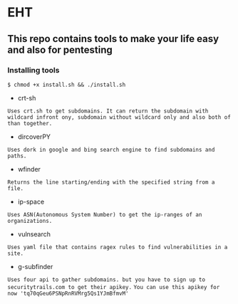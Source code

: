 # EHT

## This repo contains tools to make your life easy and also for pentesting

### Installing tools

```$ chmod +x install.sh && ./install.sh```

- crt-sh

`Uses crt.sh to get subdomains. It can return the subdomain with wildcard infront ony, subdomain without wildcard only and also both of than together.`

- dircoverPY

`Uses dork in google and bing search engine to find subdomains and paths.`

- wfinder

`Returns the line starting/ending with the specified string from a file.` 

- ip-space

`Uses ASN(Autonomous System Number) to get the ip-ranges of an organizations.`

- vulnsearch

`Uses yaml file that contains ragex rules to find vulnerabilities in a site.`

- g-subfinder

`Uses four api to gather subdomains. but you have to sign up to securitytrails.com to get their apikey.`
`You can use this apikey for now 'tq70qGeu6PSNpRnRVMrg5Qs1YJmBfmvM'`
